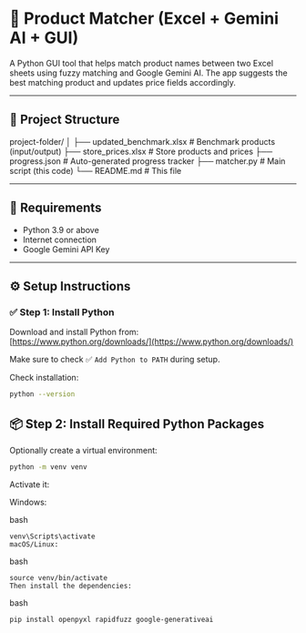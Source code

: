 # 🧠 Product Matcher (Excel + Gemini AI + GUI)

A Python GUI tool that helps match product names between two Excel sheets using fuzzy matching and Google Gemini AI. The app suggests the best matching product and updates price fields accordingly.

---

## 📁 Project Structure

project-folder/
│
├── updated_benchmark.xlsx # Benchmark products (input/output)
├── store_prices.xlsx # Store products and prices
├── progress.json # Auto-generated progress tracker
├── matcher.py # Main script (this code)
└── README.md # This file


---

## 🧰 Requirements

- Python 3.9 or above
- Internet connection
- Google Gemini API Key

---

## ⚙️ Setup Instructions

### ✅ Step 1: Install Python

Download and install Python from:  
[https://www.python.org/downloads/](https://www.python.org/downloads/)

Make sure to check ✅ `Add Python to PATH` during setup.

Check installation:

```bash
python --version
```

##  📦 Step 2: Install Required Python Packages
Optionally create a virtual environment:

```bash
python -m venv venv
```
Activate it:

Windows:

bash
```
venv\Scripts\activate
macOS/Linux:
```
bash
```
source venv/bin/activate
Then install the dependencies:
```

bash
```
pip install openpyxl rapidfuzz google-generativeai
```
